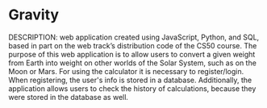 # Gravity

DESCRIPTION: web application created using JavaScript, Python, and SQL, based in part on the web track’s distribution code of the CS50 course.
The purpose of this web application is to allow users to convert a given weight from Earth into weight on other worlds of the Solar System, such as on the Moon or Mars.
For using the calculator it is necessary to register/login. When registering, the user's info is stored in a database.
Additionally, the application allows users to check the history of calculations, because they were stored in the database as well.

